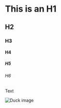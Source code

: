 # This is an H1
## H2
### H3
#### H4
##### H5
###### H6
Text

![Duck image](https://www.radioromance.com/wp-content/uploads/2025/01/PATOS.jpeg)
